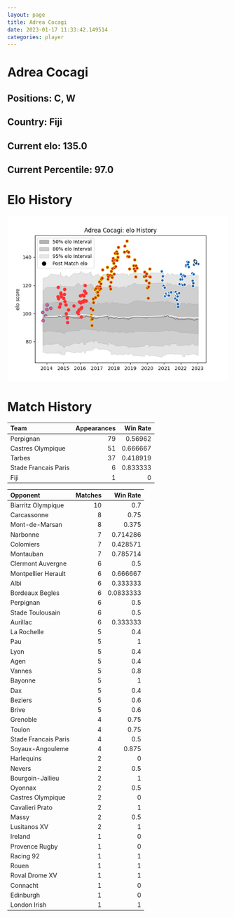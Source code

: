 ```yaml
---  
layout: page  
title: Adrea Cocagi  
date: 2023-01-17 11:33:42.149514  
categories: player  
---
```

# Adrea Cocagi

## Positions: C, W

## Country: Fiji

## Current elo: 135.0

## Current Percentile: 97.0

# Elo History


![elo history](history_AdreaCocagi.png)
# Match History


| Team                 |   Appearances |   Win Rate |
|:---------------------|--------------:|-----------:|
| Perpignan            |            79 |   0.56962  |
| Castres Olympique    |            51 |   0.666667 |
| Tarbes               |            37 |   0.418919 |
| Stade Francais Paris |             6 |   0.833333 |
| Fiji                 |             1 |   0        |

| Opponent             |   Matches |   Win Rate |
|:---------------------|----------:|-----------:|
| Biarritz Olympique   |        10 |  0.7       |
| Carcassonne          |         8 |  0.75      |
| Mont-de-Marsan       |         8 |  0.375     |
| Narbonne             |         7 |  0.714286  |
| Colomiers            |         7 |  0.428571  |
| Montauban            |         7 |  0.785714  |
| Clermont Auvergne    |         6 |  0.5       |
| Montpellier Herault  |         6 |  0.666667  |
| Albi                 |         6 |  0.333333  |
| Bordeaux Begles      |         6 |  0.0833333 |
| Perpignan            |         6 |  0.5       |
| Stade Toulousain     |         6 |  0.5       |
| Aurillac             |         6 |  0.333333  |
| La Rochelle          |         5 |  0.4       |
| Pau                  |         5 |  1         |
| Lyon                 |         5 |  0.4       |
| Agen                 |         5 |  0.4       |
| Vannes               |         5 |  0.8       |
| Bayonne              |         5 |  1         |
| Dax                  |         5 |  0.4       |
| Beziers              |         5 |  0.6       |
| Brive                |         5 |  0.6       |
| Grenoble             |         4 |  0.75      |
| Toulon               |         4 |  0.75      |
| Stade Francais Paris |         4 |  0.5       |
| Soyaux-Angouleme     |         4 |  0.875     |
| Harlequins           |         2 |  0         |
| Nevers               |         2 |  0.5       |
| Bourgoin-Jallieu     |         2 |  1         |
| Oyonnax              |         2 |  0.5       |
| Castres Olympique    |         2 |  0         |
| Cavalieri Prato      |         2 |  1         |
| Massy                |         2 |  0.5       |
| Lusitanos XV         |         2 |  1         |
| Ireland              |         1 |  0         |
| Provence Rugby       |         1 |  0         |
| Racing 92            |         1 |  1         |
| Rouen                |         1 |  1         |
| Roval Drome XV       |         1 |  1         |
| Connacht             |         1 |  0         |
| Edinburgh            |         1 |  0         |
| London Irish         |         1 |  1         |